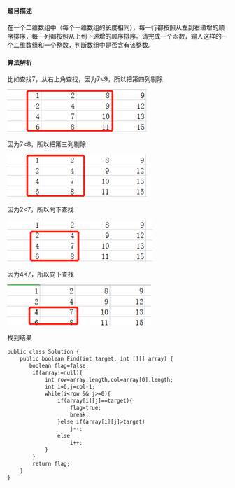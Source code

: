 #### 题目描述
在一个二维数组中（每个一维数组的长度相同），每一行都按照从左到右递增的顺序排序，每一列都按照从上到下递增的顺序排序。请完成一个函数，输入这样的一个二维数组和一个整数，判断数组中是否含有该整数。
#### 算法解析
比如查找7，从右上角查找，因为7<9，所以把第四列剔除

![Alt text](https://github.com/xycddd/java-review/blob/master/figure/screenshot1.png)

因为7<8，所以把第三列剔除

![Alt text](https://github.com/xycddd/java-review/blob/master/figure/screenshot2.png)

因为2<7，所以向下查找

![Alt text](https://github.com/xycddd/java-review/blob/master/figure/screenshot3.png)

因为4<7，所以向下查找

![Alt text](https://github.com/xycddd/java-review/blob/master/figure/screenshot4.png)

找到结果
```
public class Solution {
    public boolean Find(int target, int [][] array) {
       boolean flag=false;
        if(array!=null){
            int row=array.length,col=array[0].length;
            int i=0,j=col-1;
            while(i<row && j>=0){
                if(array[i][j]==target){
                    flag=true;
                    break;
                }else if(array[i][j]>target)
                    j--;
                else
                    i++;
            }
        }
        return flag;
    }
}
```
